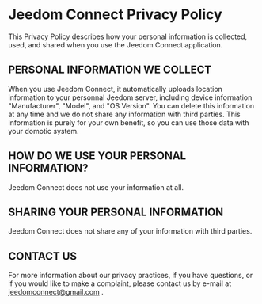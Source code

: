 # Jeedom Connect Privacy Policy

This Privacy Policy describes how your personal information is collected, used, and shared when you use the Jeedom Connect application.

## PERSONAL INFORMATION WE COLLECT
When you use Jeedom Connect, it automatically uploads location information to your personnal Jeedom server, including device information "Manufacturer", "Model", and "OS Version". You can delete this information at any time and we do not share any information with third parties. This information is purely for your own benefit, so you can use those data with your domotic system.

## HOW DO WE USE YOUR PERSONAL INFORMATION?
Jeedom Connect does not use your information at all.

## SHARING YOUR PERSONAL INFORMATION
Jeedom Connect does not share any of your information with third parties.

## CONTACT US
For more information about our privacy practices, if you have questions, or if you would like to make a complaint, please contact us by e-mail at jeedomconnect@gmail.com .
